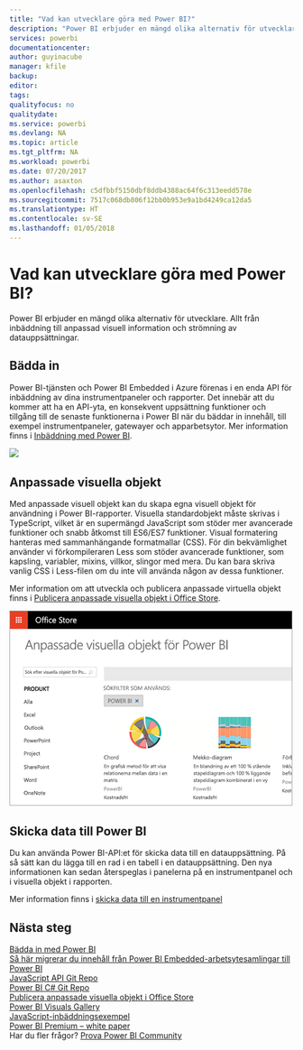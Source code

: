 ```yaml
---
title: "Vad kan utvecklare göra med Power BI?"
description: "Power BI erbjuder en mängd olika alternativ för utvecklare. Allt från inbäddning till anpassad visuell information och strömning av datauppsättningar."
services: powerbi
documentationcenter: 
author: guyinacube
manager: kfile
backup: 
editor: 
tags: 
qualityfocus: no
qualitydate: 
ms.service: powerbi
ms.devlang: NA
ms.topic: article
ms.tgt_pltfrm: NA
ms.workload: powerbi
ms.date: 07/20/2017
ms.author: asaxton
ms.openlocfilehash: c5dfbbf5150dbf8ddb4388ac64f6c313eedd578e
ms.sourcegitcommit: 7517c068db806f12bb0b953e9a1bd4249ca12da5
ms.translationtype: HT
ms.contentlocale: sv-SE
ms.lasthandoff: 01/05/2018
---
```

# <a name="what-can-developers-do-with-power-bi"></a>Vad kan utvecklare göra med Power BI?
Power BI erbjuder en mängd olika alternativ för utvecklare. Allt från inbäddning till anpassad visuell information och strömning av datauppsättningar.

## <a name="embedding"></a>Bädda in
Power BI-tjänsten och Power BI Embedded i Azure förenas i en enda API för inbäddning av dina instrumentpaneler och rapporter. Det innebär att du kommer att ha en API-yta, en konsekvent uppsättning funktioner och tillgång till de senaste funktionerna i Power BI när du bäddar in innehåll, till exempel instrumentpaneler, gatewayer och apparbetsytor. Mer information finns i [Inbäddning med Power BI](embedding.md).

![](media/what-can-you-do/powerbi-embed-sample.png)

## <a name="custom-visuals"></a>Anpassade visuella objekt
Med anpassade visuell objekt kan du skapa egna visuell objekt för användning i Power BI-rapporter. Visuella standardobjekt måste skrivas i TypeScript, vilket är en supermängd JavaScript som stöder mer avancerade funktioner och snabb åtkomst till ES6/ES7 funktioner. Visual formatering hanteras med sammanhängande formatmallar (CSS). För din bekvämlighet använder vi förkompileraren Less som stöder avancerade funktioner, som kapsling, variabler, mixins, villkor, slingor med mera. Du kan bara skriva vanlig CSS i Less-filen om du inte vill använda någon av dessa funktioner.

Mer information om att utveckla och publicera anpassade virtuella objekt finns i [Publicera anpassade visuella objekt i Office Store](office-store.md).

![](media/what-can-you-do/powerbi-custom-visual-store.png)

## <a name="push-data-into-power-bi"></a>Skicka data till Power BI
Du kan använda Power BI-API:et för skicka data till en datauppsättning. På så sätt kan du lägga till en rad i en tabell i en datauppsättning. Den nya informationen kan sedan återspeglas i panelerna på en instrumentpanel och i visuella objekt i rapporten.

Mer information finns i [skicka data till en instrumentpanel](walkthrough-push-data.md)

## <a name="next-steps"></a>Nästa steg
[Bädda in med Power BI](embedding.md)  
[Så här migrerar du innehåll från Power BI Embedded-arbetsytesamlingar till Power BI](migrate-from-powerbi-embedded.md)  
[JavaScript API Git Repo](https://github.com/Microsoft/PowerBI-JavaScript)  
[Power BI C# Git Repo](https://github.com/Microsoft/PowerBI-CSharp)  
[Publicera anpassade visuella objekt i Office Store](office-store.md)  
[Power BI Visuals Gallery](https://github.com/Microsoft/PowerBI-visuals)  
[JavaScript-inbäddningsexempel](https://microsoft.github.io/PowerBI-JavaScript/demo/)  
[Power BI Premium – white paper](https://aka.ms/pbipremiumwhitepaper)  
Har du fler frågor? [Prova Power BI Community](http://community.powerbi.com/)


